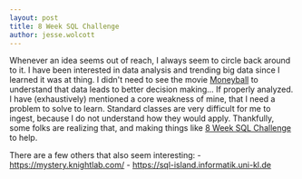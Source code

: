 ```yaml
---
layout: post
title: 8 Week SQL Challenge
author: jesse.wolcott
---
```


Whenever an idea seems out of reach, I always seem to circle back around to it. I have been interested in data analysis and trending big data since I learned it was at thing. I didn't need to see the movie [Moneyball](https://www.imdb.com/title/tt1210166/?ref_=fn_al_tt_1) to understand that data leads to better decision making... If properly analyzed. I have (exhaustively) mentioned a core weakness of mine, that I need a problem to solve to learn. Standard classes are very difficult for me to ingest, because I do not understand how they would apply. Thankfully, some folks are realizing that, and making things like [8 Week SQL Challenge](https://8weeksqlchallenge.com/) to help.

There are a few others that also seem interesting:
    - https://mystery.knightlab.com/
    - https://sql-island.informatik.uni-kl.de
    